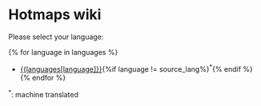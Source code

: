 # Hotmaps wiki
Please select your language:

{% for language in languages %}
*    [{{languages[language]}}](../{{language}}/Home){%if language != source_lang%}<sup>\*</sup>{% endif %}{% endfor %}

<sup>\*</sup>: machine translated
